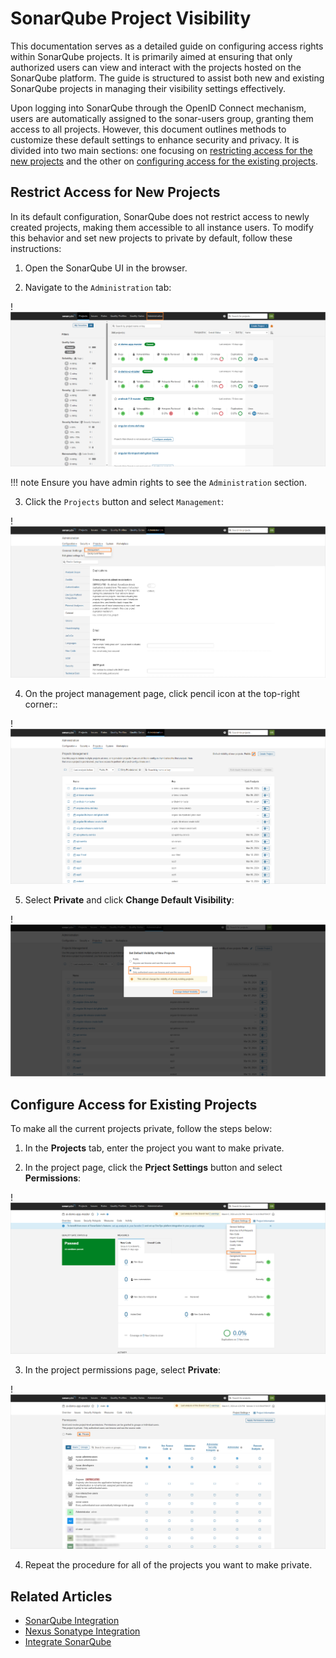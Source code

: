# SonarQube Project Visibility

This documentation serves as a detailed guide on configuring access rights within SonarQube projects. It is primarily aimed at ensuring that only authorized users can view and interact with the projects hosted on the SonarQube platform. The guide is structured to assist both new and existing SonarQube projects in managing their visibility settings effectively.

Upon logging into SonarQube through the OpenID Connect mechanism, users are automatically assigned to the sonar-users group, granting them access to all projects. However, this document outlines methods to customize these default settings to enhance security and privacy. It is divided into two main sections: one focusing on [restricting access for the new projects](#restrict-access-for-the-new-projects) and the other on [configuring access for the existing projects](#configure-access-for-existing-projects).

## Restrict Access for New Projects

In its default configuration, SonarQube does not restrict access to newly created projects, making them accessible to all instance users. To modify this behavior and set new projects to private by default, follow these instructions:

1. Open the SonarQube UI in the browser.

2. Navigate to the `Administration` tab:

  !![Nexus user settings](../assets/operator-guide/sonar_administration.png "Nexus user settings")

  !!! note
      Ensure you have admin rights to see the `Administration` section.

3. Click the `Projects` button and select `Management`:

  !![Nexus user settings](../assets/operator-guide/sonar_projects_management.png "Nexus user settings")

4. On the project management page, click pencil icon at the top-right corner::

  !![Nexus user settings](../assets/operator-guide/sonar_pencil.png "Nexus user settings")

5. Select **Private** and click **Change Default Visibility**:

  !![Nexus user settings](../assets/operator-guide/sonar_private_visibility.png "Nexus user settings")

## Configure Access for Existing Projects

To make all the current projects private, follow the steps below:

1. In the **Projects** tab, enter the project you want to make private.

2. In the project page, click the **Prject Settings** button and select **Permissions**:

  !![Nexus user settings](../assets/operator-guide/sonar_project_permissions.png "Nexus user settings")

3. In the project permissions page, select **Private**:

  !![Nexus user settings](../assets/operator-guide/sonar_project_private_permissions.png "Nexus user settings")

4. Repeat the procedure for all of the projects you want to make private.

## Related Articles

* [SonarQube Integration](sonarqube.md)
* [Nexus Sonatype Integration](nexus-sonatype.md)
* [Integrate SonarQube](../quick-start/integrate-sonarcloud.md)
